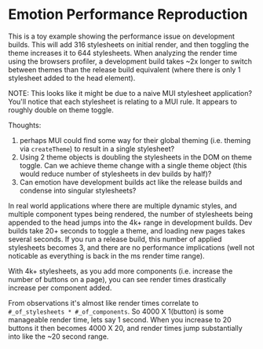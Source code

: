 # Emotion Performance Reproduction

This is a toy example showing the performance issue on development builds. This will add 316
stylesheets on initial render, and then toggling the theme increases it to 644 stylesheets. When
analyzing the render time using the browsers profiler, a development build takes ~2x longer to
switch between themes than the release build equivalent (where there is only 1 stylesheet added to
the head element).

NOTE: This looks like it might be due to a naive MUI stylesheet application? You'll notice that each
stylesheet is relating to a MUI rule. It appears to roughly double on theme toggle.

Thoughts:

1. perhaps MUI could find some way for their global theming (i.e. theming via `createTheme`) to
   result in a single stylesheet?
2. Using 2 theme objects is doubling the stylesheets in the DOM on theme toggle. Can we achieve theme
   change with a single theme object (this would reduce number of stylesheets in dev builds by half)?
3. Can emotion have development builds act like the release builds and condense into singular
   stylesheets?

In real world applications where there are multiple dynamic styles, and multiple component types
being rendered, the number of stylesheets being appended to the head jumps into the 4k+ range in
development builds. Dev builds take 20+ seconds to toggle a theme, and loading new pages takes
several seconds. If you run a release build, this number of applied stylesheets becomes 3, and there
are no performance implications (well not noticable as everything is back in the ms render time range).

With 4k+ stylesheets, as you add more components (i.e. increase the number of buttons on a page), you
can see render times drastically increase per component added.

From observations it's almost like render times correlate to `#_of_stylesheets * #_of_components`.
So 4000 X 1(button) is some manageable render time, lets say 1 second. When you increase to 20
buttons it then becomes 4000 X 20, and render times jump substantially into like the ~20 second range.
